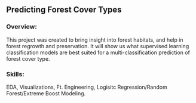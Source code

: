 ## Predicting Forest Cover Types
### Overview: 
This project was created to bring insight into forest habitats, and help in forest regrowth and preservation. It will show us what supervised learning classification models are best suited for a multi-classification prediction of forest cover type.

### Skills: 
EDA, Visualizations, Ft. Engineering, Logisitc Regression/Random Forest/Extreme Boost Modeling.

